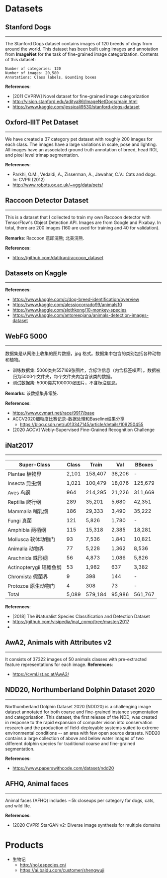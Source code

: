 # Datasets

## Stanford Dogs
----
The Stanford Dogs dataset contains images of 120 breeds of dogs from around the world. This dataset has been built using images and annotation from **ImageNet** for the task of fine-grained image categorization. Contents of this dataset:

    Number of categories: 120
    Number of images: 20,580
    Annotations: Class labels, Bounding boxes

**References**:
- [2011 CVPRW] Novel dataset for fine-grained image categorization
- http://vision.stanford.edu/aditya86/ImageNetDogs/main.html
- https://www.kaggle.com/jessicali9530/stanford-dogs-dataset


## Oxford-IIIT Pet Dataset
---
We have created a 37 category pet dataset with roughly 200 images for each class. The images have a large variations in scale, pose and lighting. All images have an associated ground truth annotation of breed, head ROI, and pixel level trimap segmentation.

**References**:
- Parkhi, O.M., Vedaldi, A., Zisserman, A., Jawahar, C.V.: Cats and dogs. In: CVPR (2012)
- http://www.robots.ox.ac.uk/~vgg/data/pets/


## Raccoon Detector Dataset
---
This is a dataset that I collected to train my own Raccoon detector with TensorFlow's Object Detection API. Images are from Google and Pixabay. In total, there are 200 images (160 are used for training and 40 for validation).

**Remarks**: Raccoon 意即浣熊; 北美浣熊.

**References**:
- https://github.com/datitran/raccoon_dataset


## Datasets on Kaggle
---
**References**:
- https://www.kaggle.com/c/dog-breed-identification/overview
- https://www.kaggle.com/alessiocorrado99/animals10
- https://www.kaggle.com/slothkong/10-monkey-species
- https://www.kaggle.com/antoreepjana/animals-detection-images-dataset

## WebFG 5000
---
数据集是从网络上收集的图片数据，jpg 格式。数据集中包含的类别包括各种动物和植物。
- 训练数据集: 5000类共557169张图片，含标注信息（内含标签噪声）。数据被归为5000个文件夹，每个文件夹内包含该类的数据。
- 测试数据集: 5000类共100000张图片，不含标注信息。

**Remarks**:
该数据集非常脏.

**References**:
- https://www.cvmart.net/race/9917/base
- ACCV2020细粒度比赛记录-数据处理和Baseline结果分享
    - https://blog.csdn.net/u013347145/article/details/109250455
- [2020 ACCV] Webly-Supervised Fine-Grained Recognition Challenge


## iNat2017
---
Super-Class             | Class | Train   | Val    | BBoxes
------------------------|-------|---------|--------|--------
Plantae 植物界          | 2,101 | 158,407 | 38,206 | -
Insecta 昆虫纲          | 1,021 | 100,479 | 18,076 | 125,679
Aves 鸟纲               |   964 | 214,295 | 21,226 | 311,669
Reptilia 爬行纲         |   289 |  35,201 |  5,680 |  42,351
Mammalia 哺乳纲         |   186 |  29,333 |  3,490 |  35,222
Fungi 真菌              |   121 |   5,826 |  1,780 | -
Amphibia 两栖纲         |   115 |  15,318 |  2,385 |  18,281
Mollusca 软体动物门     |    93 |   7,536 |  1,841 |  10,821
Animalia 动物界         |    77 |   5,228 |  1,362 |   8,536
Arachnida 蛛形纲        |    56 |   4,873 |  1,086 |   5,826
Actinopterygii 辐鳍鱼纲 |    53 |   1,982 |    637 |   3,382
Chromista 假菌界        |     9 |     398 |    144 | -
Protozoa 原生动物门     |     4 |     308 |     73 | -
Total                   | 5,089 | 579,184 | 95,986 | 561,767

**References**:
- [2018] The iNaturalist Species Classification and Detection Dataset
- https://github.com/visipedia/inat_comp/tree/master/2017
- 

## AwA2, Animals with Attributes v2
----
It consists of 37322 images of 50 animals classes with pre-extracted feature representations for each image. 
**References**:
- https://cvml.ist.ac.at/AwA2/


## NDD20, Northumberland Dolphin Dataset 2020
----
Northumberland Dolphin Dataset 2020 (NDD20) is a challenging image dataset annotated for both coarse and fine-grained instance segmentation and categorisation. This dataset, the first release of the NDD, was created in response to the rapid expansion of computer vision into conservation research and the production of field-deployable systems suited to extreme environmental conditions -- an area with few open source datasets. NDD20 contains a large collection of above and below water images of two different dolphin species for traditional coarse and fine-grained segmentation.

**References**:
- https://www.paperswithcode.com/dataset/ndd20

## AFHQ, Animal faces
---
Animal faces (AFHQ) includes ∼5k closeups per category for dogs, cats, and wild life.

**References**:
- [2020 CVPR] StarGAN v2: Diverse image synthesis for multiple domains


# Products
- 生物记
    - http://nol.especies.cn/
    - https://ai.baidu.com/customer/shengwuji
    
